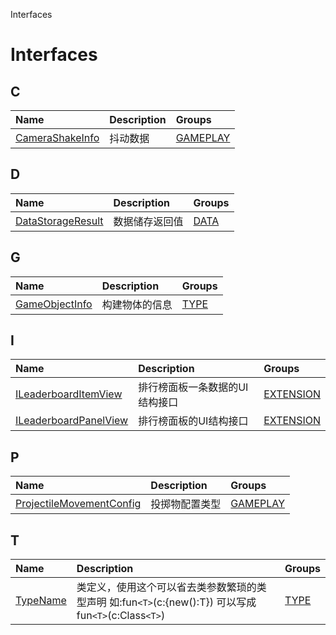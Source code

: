 Interfaces


# Interfaces <Badge type="tip" text="Groups" /> <Score text="Interfaces" />


## C
| Name | Description | Groups |
| :-----| :-----| :-----|
| [CameraShakeInfo](interfaces/mw.CameraShakeInfo.md) | 抖动数据 | [GAMEPLAY](groups/GAMEPLAY.GAMEPLAY.md) |


## D
| Name | Description | Groups |
| :-----| :-----| :-----|
| [DataStorageResult](interfaces/mw.DataStorageResult.md) | 数据储存返回值 | [DATA](groups/DATA.DATA.md) |


## G
| Name | Description | Groups |
| :-----| :-----| :-----|
| [GameObjectInfo](interfaces/mw.GameObjectInfo.md) | 构建物体的信息 | [TYPE](groups/TYPE.TYPE.md) |


## I
| Name | Description | Groups |
| :-----| :-----| :-----|
| [ILeaderboardItemView](interfaces/mwext.ILeaderboardItemView.md) | 排行榜面板一条数据的UI结构接口 | [EXTENSION](groups/EXTENSION.EXTENSION.md) |
| [ILeaderboardPanelView](interfaces/mwext.ILeaderboardPanelView.md) | 排行榜面板的UI结构接口 | [EXTENSION](groups/EXTENSION.EXTENSION.md) |


## P
| Name | Description | Groups |
| :-----| :-----| :-----|
| [ProjectileMovementConfig](interfaces/mw.ProjectileMovementConfig.md) | 投掷物配置类型 | [GAMEPLAY](groups/GAMEPLAY.GAMEPLAY.md) |


## T
| Name | Description | Groups |
| :-----| :-----| :-----|
| [TypeName](interfaces/mw.TypeName.md) | 类定义，使用这个可以省去类参数繁琐的类型声明    如:fun`<T>`(c:{new():T}) 可以写成 fun`<T>`(c:Class`<T>`) | [TYPE](groups/TYPE.TYPE.md) |

